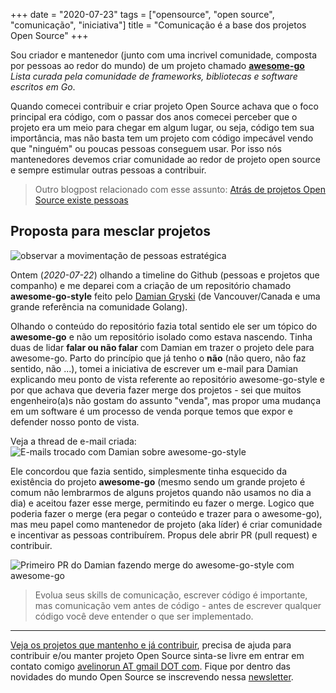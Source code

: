 +++
date = "2020-07-23"
tags = ["opensource", "open source", "comunicação", "iniciativa"]
title = "Comunicação é a base dos projetos Open Source"
+++

Sou criador e mantenedor (junto com uma incrivel comunidade, composta por pessoas ao redor do mundo) de um projeto chamado **[awesome-go](https://github.com/avelino/awesome-go)** _Lista curada pela comunidade de frameworks, bibliotecas e software escritos em Go_.

Quando comecei contribuir e criar projeto Open Source achava que o foco principal era código, com o passar dos anos comecei perceber que o projeto era um meio para chegar em algum lugar, ou seja, código tem sua importância, mas não basta tem um projeto com código impecável vendo que "ninguém" ou poucas pessoas conseguem usar.
Por isso nós mantenedores devemos criar comunidade ao redor de projeto open source e sempre estimular outras pessoas a contribuir.

> Outro blogpost relacionado com esse assunto: [Atrás de projetos Open Source existe pessoas](https://avelino.run/por-tr%C3%A1s-de-projetos-open-source-existe-pessoas/)

## Proposta para mesclar projetos

![observar a movimentação de pessoas estratégica](/blog/opensource-stay-tuned.png#center)

Ontem (_2020-07-22_) olhando a timeline do Github (pessoas e projetos que companho) e me deparei com a criação de um repositório chamado **awesome-go-style** feito pelo [Damian Gryski](https://github.com/dgryski) (de Vancouver/Canada e uma grande referência na comunidade Golang).

Olhando o conteúdo do repositório fazia total sentido ele ser um tópico do **awesome-go** e não um repositório isolado como estava nascendo. Tinha duas de lidar **falar ou não falar** com Damian em trazer o projeto dele para awesome-go.
Parto do princípio que já tenho o **não** (não quero, não faz sentido, não ...), tomei a iniciativa de escrever um e-mail para Damian explicando meu ponto de vista referente ao repositório awesome-go-style e por que achava que deveria fazer merge dos projetos - sei que muitos engenheiro(a)s não gostam do assunto "venda", mas propor uma mudança em um software é um processo de venda porque temos que expor e defender nosso ponto de vista.

Veja a thread de e-mail criada:
![E-mails trocado com Damian sobre awesome-go-style](/blog/2020-07-22-damian-awesome-go.png)

Ele concordou que fazia sentido, simplesmente tinha esquecido da existência do projeto **awesome-go** (mesmo sendo um grande projeto é comum não lembrarmos de alguns projetos quando não usamos no dia a dia) e aceitou fazer esse merge, permitindo eu fazer o merge.
Logico que poderia fazer o merge (era pegar o conteúdo e trazer para o awesome-go), mas meu papel como mantenedor de projeto (aka líder) é criar comunidade e incentivar as pessoas contribuírem. Propus dele abrir PR (pull request) e contribuir.

![Primeiro PR do Damian fazendo merge do awesome-go-style com awesome-go](/blog/2020-07-22-damian-awesome-go-first-pr.png)

> Evolua seus skills de comunicação, escrever código é importante, mas comunicação vem antes de código - antes de escrever qualquer código você deve entender o que ser implementado.

---

[Veja os projetos que mantenho e já contribuir](https://github.com/avelino), precisa de ajuda para contribuir e/ou manter projeto Open Source sinta-se livre em entrar em contato comigo [avelinorun AT gmail DOT com](avelinorun+oss@gmail.com). Fique por dentro das novidades do mundo Open Source se inscrevendo nessa [newsletter](https://mailchi.mp/fd3190254650/open-source).
